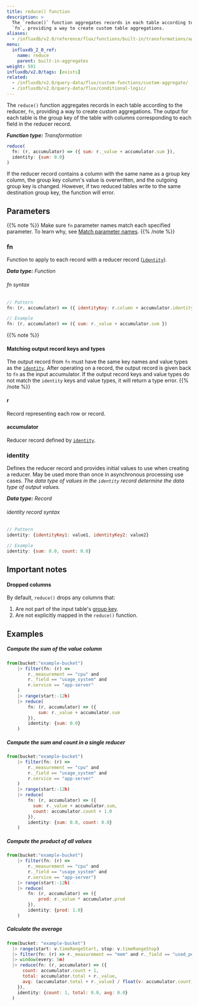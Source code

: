 ```yaml
---
title: reduce() function
description: >
  The `reduce()` function aggregates records in each table according to the reducer,
  `fn`, providing a way to create custom table aggregations.
aliases:
  - /influxdb/v2.0/reference/flux/functions/built-in/transformations/aggregates/reduce/
menu:
  influxdb_2_0_ref:
    name: reduce
    parent: built-in-aggregates
weight: 501
influxdb/v2.0/tags: [exists]
related:
  - /influxdb/v2.0/query-data/flux/custom-functions/custom-aggregate/
  - /influxdb/v2.0/query-data/flux/conditional-logic/
---
```


The `reduce()` function aggregates records in each table according to the reducer,
`fn`, providing a way to create custom aggregations.
The output for each table is the group key of the table with columns corresponding
to each field in the reducer record.

_**Function type:** Transformation_

```js
reduce(
  fn: (r, accumulator) => ({ sum: r._value + accumulator.sum }),
  identity: {sum: 0.0}
)
```

If the reducer record contains a column with the same name as a group key column,
the group key column's value is overwritten, and the outgoing group key is changed.
However, if two reduced tables write to the same destination group key, the function will error.

## Parameters

{{% note %}}
Make sure `fn` parameter names match each specified parameter. To learn why, see [Match parameter names](/influxdb/v2.0/reference/flux/language/data-model/#match-parameter-names).
{{% /note %}}

### fn
Function to apply to each record with a reducer record ([`identity`](#identity)).

_**Data type:** Function_

###### fn syntax
```js
// Pattern
fn: (r, accumulator) => ({ identityKey: r.column + accumulator.identityKey })

// Example
fn: (r, accumulator) => ({ sum: r._value + accumulator.sum })
```

{{% note %}}
#### Matching output record keys and types
The output record from `fn` must have the same key names and value types as the [`identity`](#identity).
After operating on a record, the output record is given back to `fn` as the input accumulator.
If the output record keys and value types do not match the `identity` keys and value types,
it will return a type error.
{{% /note %}}

#### r
Record representing each row or record.

#### accumulator
Reducer record defined by [`identity`](#identity).

### identity
Defines the reducer record and provides initial values to use when creating a reducer.
May be used more than once in asynchronous processing use cases.
_The data type of values in the `identity` record determine the data type of output values._

_**Data type:** Record_

###### identity record syntax
```js
// Pattern
identity: {identityKey1: value1, identityKey2: value2}

// Example
identity: {sum: 0.0, count: 0.0}
```

## Important notes

#### Dropped columns
By default, `reduce()` drops any columns that:

1. Are not part of the input table's [group key](/influxdb/v2.0/reference/glossary/#group-key).
2. Are not explicitly mapped in the `reduce()` function.

## Examples

##### Compute the sum of the value column
```js
from(bucket:"example-bucket")
    |> filter(fn: (r) =>
        r._measurement == "cpu" and
        r._field == "usage_system" and
        r.service == "app-server"
    )
    |> range(start:-12h)
    |> reduce(
        fn: (r, accumulator) => ({
            sum: r._value + accumulator.sum
        }),
        identity: {sum: 0.0}
    )
```

##### Compute the sum and count in a single reducer
```js
from(bucket:"example-bucket")
    |> filter(fn: (r) =>
        r._measurement == "cpu" and
        r._field == "usage_system" and
        r.service == "app-server"
    )
    |> range(start:-12h)
    |> reduce(
        fn: (r, accumulator) => ({
          sum: r._value + accumulator.sum,
          count: accumulator.count + 1.0
        }),
        identity: {sum: 0.0, count: 0.0}
    )
```

##### Compute the product of all values
```js
from(bucket:"example-bucket")
    |> filter(fn: (r) =>
        r._measurement == "cpu" and
        r._field == "usage_system" and
        r.service == "app-server")
    |> range(start:-12h)
    |> reduce(
        fn: (r, accumulator) => ({
            prod: r._value * accumulator.prod
        }),
        identity: {prod: 1.0}        
    )
```

##### Calculate the average
```js
from(bucket: "example-bucket")
  |> range(start: v.timeRangeStart, stop: v.timeRangeStop)
  |> filter(fn: (r) => r._measurement == "mem" and r._field == "used_percent")
  |> window(every: 5m)
  |> reduce(fn: (r, accumulator) => ({
      count: accumulator.count + 1,
      total: accumulator.total + r._value,
      avg: (accumulator.total + r._value) / float(v: accumulator.count)
    }),
    identity: {count: 1, total: 0.0, avg: 0.0}
  )
```
